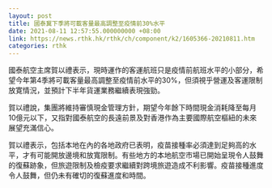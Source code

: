 ```yaml
---
layout: post
title: 國泰冀下季將可載客量最高調整至疫情前30%水平
date: 2021-08-11 12:57:55.000000000 +08:00
link: https://news.rthk.hk/rthk/ch/component/k2/1605366-20210811.htm
categories: rthk
---
```


國泰航空主席賀以禮表示，現時運作的客運航班只是疫情前航班水平的小部分，希望今年第4季將可載客量最高調整至疫情前水平的30%，但須視乎營運及客運限制放寛情況，並預計下半年貨運業務繼續表現強勁。

賀以禮說，集團將維持審慎現金管理方針，期望今年餘下時間現金消耗降至每月10億元以下，又指對國泰航空的長遠前景及對香港作為主要國際航空樞紐的未來展望充滿信心。

賀以禮表示，包括本地在內的各地政府已表明，疫苗接種率必須達到足夠高的水平，才有可能開放邊境和放寬限制。有些地方的本地航空市場已開始呈現令人鼓舞的復蘇跡象，但旅遊限制及檢疫要求繼續對跨境旅遊造成不利影響。疫苗接種進度令人鼓舞，但仍未有確切的復蘇進度和時間。
